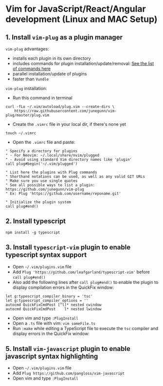 # Vim for JavaScript/React/Angular development (Linux and MAC Setup)

## 1. Install `vim-plug` as a plugin manager

`vim-plug` advantages:
- installs each plugin in its own directory
- includes commands for plugin installation/update/removal: [See the list of commands here](https://github.com/junegunn/vim-plug)
- parallel installation/update of plugins
- faster than `Vundle`

`vim-plug` installation:

* Run this command in terminal
```
curl -fLo ~/.vim/autoload/plug.vim --create-dirs \
    https://raw.githubusercontent.com/junegunn/vim-plug/master/plug.vim
```
* Create the `.vimrc` file in your local dir, if there's none yet

```
touch ~/.vimrc
```

* Open the `.vimrc` file and paste:

```
" Specify a directory for plugins
" - For Neovim: ~/.local/share/nvim/plugged
" - Avoid using standard Vim directory names like 'plugin'
call plug#begin('~/.vim/plugged')

" List here the plugins with Plug commands
" Shorthand notations can be used, as well as any valid GIT URLs
" Make sure you use single quotes
" See all possible ways to list a plugin: https://github.com/junegunn/vim-plug
" Ex: Plug 'https://github.com/username/reponame.git'

" Initialize the plugin system
call plug#end()
```

## 2. Install typescript

```
npm install -g typescript
```

## 3. Install `typescript-vim` plugin to enable typescript syntax support

* Open `~/.vim/plugins.vim` file
* Add `Plug 'https://github.com/leafgarland/typescript-vim'` before `call plug#end()`
* Also add the following lines after `call plug#end()` to enable the plugin to display compilation errors in the QuickFix window:

```
let g:typescript_compiler_binary = 'tsc'
let g:typescript_compiler_options = ''
autocmd QuickFixCmdPost [^l]* nested cwindow
autocmd QuickFixCmdPost    l* nested lwindow
```

* Open vim and type `:PlugInstall`
* Open a `.ts` file with vim: `vim someFile.ts`
* Run `:make` while editing a TypeScript file to execute the `tsc` compiler and display errors in the QuickFix window:


## 5. Install `vim-javascript` plugin to enable javascript syntax highlighting

* Open `~/.vim/plugins.vim` file
* Add `Plug https://github.com/pangloss/vim-javascript`
* Open vim and type `:PlugInstall`
